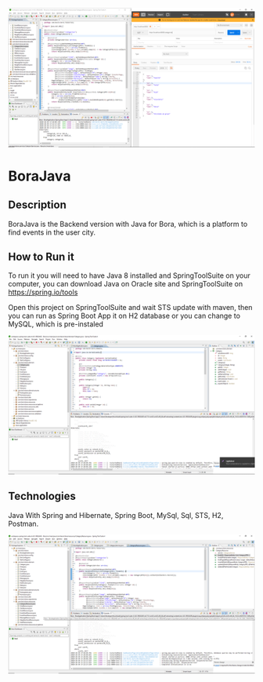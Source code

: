 ![](Java4.png)

# BoraJava

## Description

BoraJava is the Backend version with Java for Bora, which is a platform to find events in the user city.

## How to Run it

To run it you will need to have Java 8 installed and SpringToolSuite on your computer,
you can download Java on Oracle site and SpringToolSuite on https://spring.io/tools

Open this project on SpringToolSuite and wait STS update with maven, then you can run as 
Spring Boot App it on H2
database or you can change to MySQL, which is pre-instaled

![](Java.png)

## Technologies

Java With Spring and Hibernate, Spring Boot, MySql, Sql, STS, H2, Postman.

![](Java3.png)
